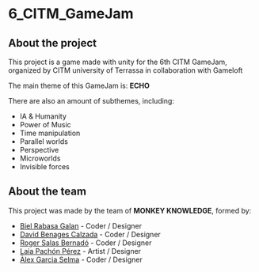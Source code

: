 # 6_CITM_GameJam

## About the project
This project is a game made with unity for the 6th CITM GameJam, organized by CITM university of Terrassa in collaboration with Gameloft

The main theme of this GameJam is: **ECHO**

There are also an amount of subthemes, including:
 - IA & Humanity
 - Power of Music
 - Time manipulation
 - Parallel worlds
 - Perspective
 - Microworlds
 - Invisible forces

## About the team
This project was made by the team of **MONKEY KNOWLEDGE**, formed by:
  - [Biel Rabasa Galan](https://github.com/bielrabasa) - Coder / Designer
  - [David Benages Calzada](https://github.com/Divangus) - Coder / Designer
  - [Roger Salas Bernadó](https://github.com/Draquian) - Coder / Designer
  - [Laia Pachón Pérez](https://github.com/laiapachon) - Artist / Designer
  - [Àlex Garcia Selma](https://github.com/MaralGS) - Coder / Designer
